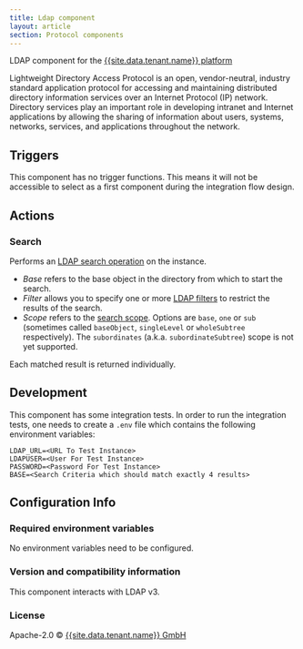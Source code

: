 ```yaml
---
title: Ldap component
layout: article
section: Protocol components
---
```


LDAP component for the [{{site.data.tenant.name}} platform](http://www.{{site.data.tenant.name}})

Lightweight Directory Access Protocol is an open, vendor-neutral, industry
standard application protocol for accessing and maintaining distributed
directory information services over an Internet Protocol (IP) network. Directory
services play an important role in developing intranet and Internet applications
by allowing the sharing of information about users, systems, networks, services,
and applications throughout the network.

## Triggers

This component has no trigger functions. This means it will not be accessible to
select as a first component during the integration flow design.

## Actions
### Search
Performs an [LDAP search operation](https://www.ldap.com/the-ldap-search-operation) on the instance.
* *Base* refers to the base object in the directory from which to start the search.
* *Filter* allows you to specify one or more [LDAP
 filters](https://www.ldap.com/ldap-filters) to restrict the results of the
 search.
* *Scope* refers to the [search
 scope](https://www.ldap.com/the-ldap-search-operation).  Options are `base`,
 `one` or `sub` (sometimes called `baseObject`, `singleLevel` or `wholeSubtree`
 respectively). The `subordinates` (a.k.a. `subordinateSubtree`) scope is not
 yet supported.

Each matched result is returned individually.

## Development
This component has some integration tests.  In order to run the integration
tests, one needs to create a `.env` file which contains the following
environment variables:

```
LDAP_URL=<URL To Test Instance>
LDAPUSER=<User For Test Instance>
PASSWORD=<Password For Test Instance>
BASE=<Search Criteria which should match exactly 4 results>
```

## Configuration Info
### Required environment variables
No environment variables need to be configured.

### Version and compatibility information
This component interacts with LDAP v3.

### License

Apache-2.0 © [{{site.data.tenant.name}} GmbH]({{site.data.tenant.name}})

